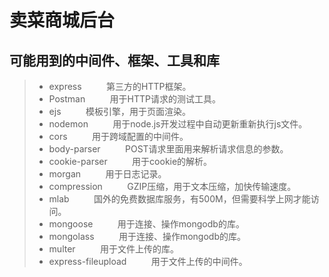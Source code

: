 # 卖菜商城后台
## 可能用到的中间件、框架、工具和库
>- express &nbsp;&nbsp;&nbsp;&nbsp;&nbsp;&nbsp;&nbsp;&nbsp; 第三方的HTTP框架。
>- Postman &nbsp;&nbsp;&nbsp;&nbsp;&nbsp;&nbsp;&nbsp;&nbsp; 用于HTTP请求的测试工具。
>- ejs &nbsp;&nbsp;&nbsp;&nbsp;&nbsp;&nbsp;&nbsp;&nbsp; 模板引擎，用于页面渲染。
>- nodemon &nbsp;&nbsp;&nbsp;&nbsp;&nbsp;&nbsp;&nbsp;&nbsp; 用于node.js开发过程中自动更新重新执行js文件。
>- cors &nbsp;&nbsp;&nbsp;&nbsp;&nbsp;&nbsp;&nbsp;&nbsp; 用于跨域配置的中间件。
>- body-parser &nbsp;&nbsp;&nbsp;&nbsp;&nbsp;&nbsp;&nbsp;&nbsp; POST请求里面用来解析请求信息的参数。
>- cookie-parser &nbsp;&nbsp;&nbsp;&nbsp;&nbsp;&nbsp;&nbsp;&nbsp; 用于cookie的解析。
>- morgan &nbsp;&nbsp;&nbsp;&nbsp;&nbsp;&nbsp;&nbsp;&nbsp; 用于日志记录。
>- compression &nbsp;&nbsp;&nbsp;&nbsp;&nbsp;&nbsp;&nbsp;&nbsp; GZIP压缩，用于文本压缩，加快传输速度。
>- mlab &nbsp;&nbsp;&nbsp;&nbsp;&nbsp;&nbsp;&nbsp;&nbsp; 国外的免费数据库服务，有500M，但需要科学上网才能访问。
>- mongoose &nbsp;&nbsp;&nbsp;&nbsp;&nbsp;&nbsp;&nbsp;&nbsp; 用于连接、操作mongodb的库。
>- mongolass &nbsp;&nbsp;&nbsp;&nbsp;&nbsp;&nbsp;&nbsp;&nbsp; 用于连接、操作mongodb的库。
>- multer &nbsp;&nbsp;&nbsp;&nbsp;&nbsp;&nbsp;&nbsp;&nbsp; 用于文件上传的库。
>- express-fileupload &nbsp;&nbsp;&nbsp;&nbsp;&nbsp;&nbsp;&nbsp;&nbsp; 用于文件上传的中间件。
